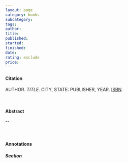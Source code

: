 ```yaml
---
layout: page
category: books
subcategory:
tags:
author:
title:
published:
started:
finished:
date:
rating: exclude
price:
---
```


#### Citation

AUTHOR. *TITLE.* CITY, STATE: PUBLISHER, YEAR. [ISBN](LINK).

<br>

#### Abstract

""

<br>

#### Annotations

##### Section
